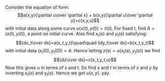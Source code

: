 Consider the equation of form:
$$a(x,y){\partial u\over \partial x} + b(x,y){\partial u\over \partial y}=c(x,y,u)$$
with initial data along some curve $u(x(t),y(t))=h(t)$.
For fixed $t$, find $A=(x(t),y(t))$, a point on initial curve. 
Also find $x_t(s)$ and $y_t(s)$ satisfying:
$${dx_t\over ds}=a(x_t,y_t)\quad\quad {dy_t\over ds}=b(x_t,y_t)$$
with initial data $(x_t(0),y_t(0))=A$.
Hence letting $z(s)=u(x_t(s),y_t(s))$ we find
$${dz\over ds}=c(x_t,y_t,u)$$
Now this gives $u$ in terms of $s$ and $t$.
So find $s$ and $t$ in terms of $x$ and $y$ by inverting $x_t(s)$ and $y_t(s)$. 
Hence we got $u(x,y)$. 
yay.